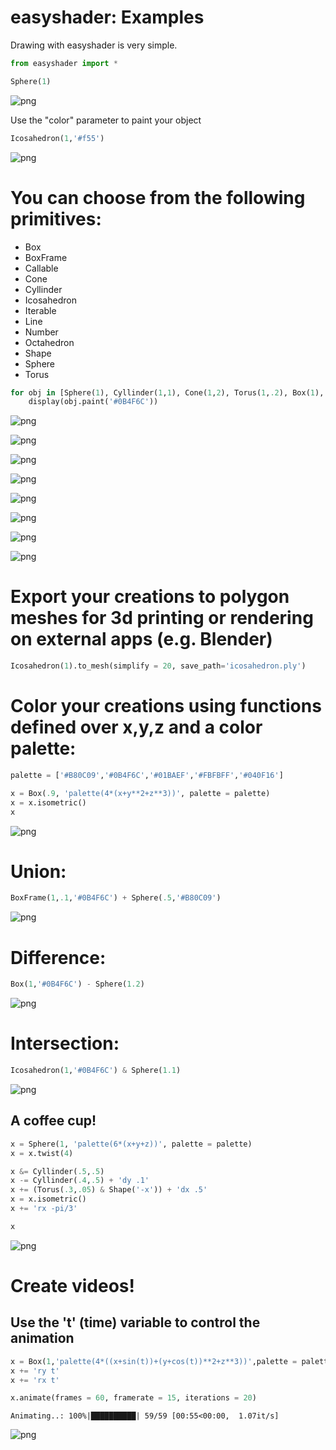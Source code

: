 # easyshader: Examples

Drawing with easyshader is very simple.


```python
from easyshader import *

Sphere(1)
```


    
![png](README_files/README_2_0.png)
    


Use the "color" parameter to paint your object


```python
Icosahedron(1,'#f55')
```


    
![png](README_files/README_4_0.png)
    


# You can choose from the following primitives:

- Box
- BoxFrame
- Callable
- Cone
- Cyllinder
- Icosahedron
- Iterable
- Line
- Number
- Octahedron
- Shape
- Sphere
- Torus


```python
for obj in [Sphere(1), Cyllinder(1,1), Cone(1,2), Torus(1,.2), Box(1), BoxFrame(1,.1), Icosahedron(1), Octahedron(1)]:
    display(obj.paint('#0B4F6C'))
```


    
![png](README_files/README_6_0.png)
    



    
![png](README_files/README_6_1.png)
    



    
![png](README_files/README_6_2.png)
    



    
![png](README_files/README_6_3.png)
    



    
![png](README_files/README_6_4.png)
    



    
![png](README_files/README_6_5.png)
    



    
![png](README_files/README_6_6.png)
    



    
![png](README_files/README_6_7.png)
    


# Export your creations to polygon meshes for 3d printing or rendering on external apps (e.g. Blender)


```python
Icosahedron(1).to_mesh(simplify = 20, save_path='icosahedron.ply')
```


# Color your creations using functions defined over x,y,z and a color palette:


```python
palette = ['#B80C09','#0B4F6C','#01BAEF','#FBFBFF','#040F16']

x = Box(.9, 'palette(4*(x+y**2+z**3))', palette = palette)
x = x.isometric()
x
```


    
![png](README_files/README_11_0.png)
    


# Union:


```python
BoxFrame(1,.1,'#0B4F6C') + Sphere(.5,'#B80C09')
```


    
![png](README_files/README_13_0.png)
    


# Difference:


```python
Box(1,'#0B4F6C') - Sphere(1.2)
```


    
![png](README_files/README_15_0.png)
    


# Intersection:


```python
Icosahedron(1,'#0B4F6C') & Sphere(1.1)
```


    
![png](README_files/README_17_0.png)
    


## A coffee cup!


```python
x = Sphere(1, 'palette(6*(x+y+z))', palette = palette)
x = x.twist(4)

x &= Cyllinder(.5,.5)
x -= Cyllinder(.4,.5) + 'dy .1'
x += (Torus(.3,.05) & Shape('-x')) + 'dx .5'
x = x.isometric()
x += 'rx -pi/3'

x
```


    
![png](README_files/README_19_0.png)
    


# Create videos!
## Use the 't' (time) variable to control the animation


```python
x = Box(1,'palette(4*((x+sin(t))+(y+cos(t))**2+z**3))',palette = palette)
x += 'ry t'
x += 'rx t'

x.animate(frames = 60, framerate = 15, iterations = 20)
```


    Animating..: 100%|██████████| 59/59 [00:55<00:00,  1.07it/s]





    
![png](README_files/README_21_2.png)
    




```python

```
